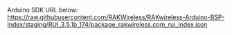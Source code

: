 Arduino SDK URL below: 
https://raw.githubusercontent.com/RAKWireless/RAKwireless-Arduino-BSP-Index/staging/RUI_3.5.1b_174/package_rakwireless.com_rui_index.json
